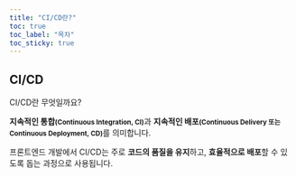 ```yaml
---
title: "CI/CD란?"
toc: true
toc_label: "목차"
toc_sticky: true
---
```


## CI/CD

CI/CD란 무엇일까요?

<span class="hlm">**지속적인 통합<small>(Continuous Integration, CI)</small>**</span>과 <span class="hlm">**지속적인 배포<small>(Continuous Delivery 또는 Continuous Deployment, CD)</small>**</span>를 의미합니다.



프론트엔드 개발에서 CI/CD는 주로 **코드의 품질을 유지**하고, **효율적으로 배포**할 수 있도록 돕는 과정으로 사용됩니다.




